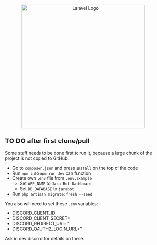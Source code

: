 <p align="center"><a href="https://laravel.com" target="_blank"><img src="https://raw.githubusercontent.com/laravel/art/master/logo-lockup/5%20SVG/2%20CMYK/1%20Full%20Color/laravel-logolockup-cmyk-red.svg" width="400" alt="Laravel Logo"></a></p>

## TO DO after first clone/pull

Some stuff needs to be done first to run it, because a large chunk of the project is not copied to GitHub.

- Go to `composer.json` and press `Install` on the top of the code
- Run `npm i` so `npm run dev` can function
- Create own `.env` file from `.env.example`
    - Set `APP_NAME` to `Jara Bot Dashboard`
    - Set `DB_DATABASE` to `jarabot`
- Run `php artisan migrate:fresh --seed`

You also will need to set these `.env` variables:

- DISCORD_CLIENT_ID
- DISCORD_CLIENT_SECRET=
- DISCORD_REDIRECT_URI=''
- DISCORD_OAUTH2_LOGIN_URL=''

Ask in dev discord for details on these.